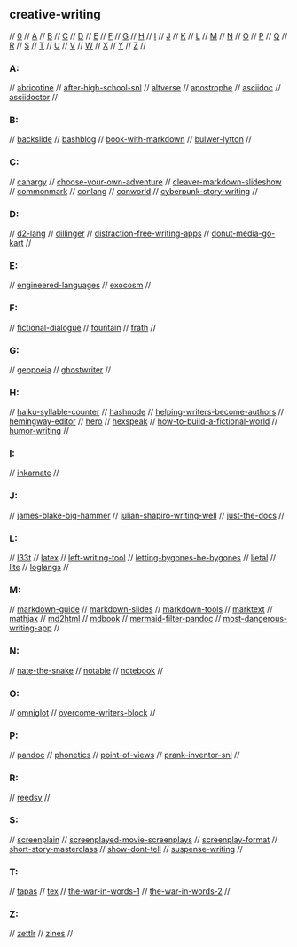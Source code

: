## creative-writing

// [0](#0) // [A](#a) // [B](#b) // [C](#c) // [D](#d) // [E](#e) // [F](#f) // [G](#g)
// [H](#h) // [I](#i) // [J](#j) // [K](#k) // [L](#l) // [M](#m) // [N](#n) // [O](#o)
// [P](#p) // [Q](#q) // [R](#r) // [S](#s) // [T](#t) // [U](#u) // [V](#v) // [W](#w)
// [X](#x) // [Y](#y) // [Z](#z) //

### A:
// [abricotine](https://abricotine.brrd.fr/)
// [after-high-school-snl](https://www.youtube.com/watch?v=ZH0eTRxiXkw)
// [altverse](https://altverse.miraheze.org/wiki/Main_Page)
// [apostrophe](https://flathub.org/apps/details/org.gnome.gitlab.somas.Apostrophe)
// [asciidoc](https://asciidoc.org/)
// [asciidoctor](https://asciidoctor.org/)
//

### B:
// [backslide](https://github.com/sinedied/backslide)
// [bashblog](https://github.com/cfenollosa/bashblog)
// [book-with-markdown](https://medium.com/programmers-developers/building-books-with-markdown-using-pandoc-f0d19df7b2ca)
// [bulwer-lytton](https://www.bulwer-lytton.com/)
//

### C:
// [canargy](https://medium.com/deru-kugi/canargy-a-cant-how-to-a769eb094e0b)
// [choose-your-own-adventure](https://medium.com/swlh/how-to-write-a-choose-your-own-adventure-story-9d353fa84ce4)
// [cleaver-markdown-slideshow](https://jdan.github.io/cleaver/)
// [commonmark](https://commonmark.org/)
// [conlang](https://conlang.org/)
// [conworld](https://conworld.fandom.com/wiki/Welcome_to_Conworlds)
// [cyberpunk-story-writing](https://tvtropes.org/pmwiki/pmwiki.php/SoYouWantTo/WriteACyberPunkStory)
//

### D:
// [d2-lang](https://github.com/terrastruct/d2)
// [dillinger](https://dillinger.io/)
// [distraction-free-writing-apps](https://www.makeuseof.com/best-distraction-free-writing-apps-linux/)
// [donut-media-go-kart](https://www.youtube.com/watch?v=r_TaAsIgSDo)
//

### E:
// [engineered-languages](https://en.wikipedia.org/wiki/Engineered_language)
// [exocosm](https://exocosm.org/)
//

### F:
// [fictional-dialogue](https://www.youtube.com/watch?v=flthk8SNiiE)
// [fountain](https://fountain.io/)
// [frath](https://www.frathwiki.com/Main_Page)
//

### G:
// [geopoeia](https://www.geopoeia.net/wiki/Main_Page)
// [ghostwriter](https://wereturtle.github.io/ghostwriter/)
//

### H:
// [haiku-syllable-counter](https://www.haikusyllablecounter.com/)
// [hashnode](https://hashnode.com/)
// [helping-writers-become-authors](https://www.helpingwritersbecomeauthors.com/)
// [hemingway-editor](https://hemingwayapp.com/)
// [hero](https://www.youtube.com/watch?v=Hhk4N9A0oCA)
// [hexspeak](https://en.wikipedia.org/wiki/Hexspeak?useskin=vector)
// [how-to-build-a-fictional-world](https://www.youtube.com/watch?v=ZQTQSbjecLg)
// [humor-writing](https://www.youtube.com/watch?v=zNTxSBgDNp4)
//

### I:
// [inkarnate](https://inkarnate.com/)
//

### J:
// [james-blake-big-hammer](https://www.youtube.com/watch?v=g_qWhdxiR7k)
// [julian-shapiro-writing-well](https://www.julian.com/)
// [just-the-docs](https://pmarsceill.github.io/just-the-docs/)
//

### L:
// [l33t](https://en.wikipedia.org/wiki/Leet?useskin=vector)
// [latex](https://www.latex-project.org/)
// [left-writing-tool](https://github.com/hundredrabbits/Left)
// [letting-bygones-be-bygones](https://writerduet.com/script/#EVC4U~***~branch=-)
// [lietal](https://wiki.xxiivv.com/site/lietal.html)
// [lite](https://github.com/rxi/lite)
// [loglangs](https://loglangs.wiki/Portal)
//

### M:
// [markdown-guide](https://www.markdownguide.org/)
// [markdown-slides](https://gitlab.com/da_doomer/markdown-slides)
// [markdown-tools](https://github.com/JeNeSuisPasDave/MarkdownTools)
// [marktext](https://github.com/marktext/marktext)
// [mathjax](https://www.mathjax.org/)
// [md2html](https://github.com/cnam/md2html)
// [mdbook](https://github.com/rust-lang/mdBook)
// [mermaid-filter-pandoc](https://github.com/raghur/mermaid-filter)
// [most-dangerous-writing-app](https://www.squibler.io/dangerous-writing-prompt-app)
//

### N:
// [nate-the-snake](https://natethesnake.com/)
// [notable](https://github.com/notable/notable)
// [notebook](https://www.notebook.ai/)
//

### O:
// [omniglot](https://omniglot.com/index.htm)
// [overcome-writers-block](https://www.squibler.io/blog/writers-block/)
//

### P:
// [pandoc](https://pandoc.org/)
// [phonetics](https://en.wikipedia.org/wiki/Phonetics)
// [point-of-views](https://www.youtube.com/watch?v=B5vEfuLS2Qc)
// [prank-inventor-snl](https://www.youtube.com/watch?v=TOKAWhFdYNM)
//

### R:
// [reedsy](https://reedsy.com/)
//

### S:
// [screenplain](http://www.screenplain.com/)
// [screenplayed-movie-screenplays](https://screenplayed.com/)
// [screenplay-format](https://www.studiobinder.com/blog/how-to-write-a-screenplay/)
// [short-story-masterclass](https://www.masterclass.com/articles/how-to-write-a-great-short-story-writing-tips-and-exercises-for-story-ideas)
// [show-dont-tell](https://blog.reedsy.com/show-dont-tell/)
// [suspense-writing](https://www.youtube.com/watch?v=xjKruwAfZWk)
//

### T:
// [tapas](https://tapas.io/)
// [tex](https://www.tug.org/begin.html)
// [the-war-in-words-1](https://www.youtube.com/watch?v=CSL1SBT7-W8)
// [the-war-in-words-2](https://www.youtube.com/watch?v=ODM5WqKLxTA)
//

### Z:
// [zettlr](https://zettlr.com/)
// [zines](https://thecreativeindependent.com/guides/how-to-make-a-zine/)
//

